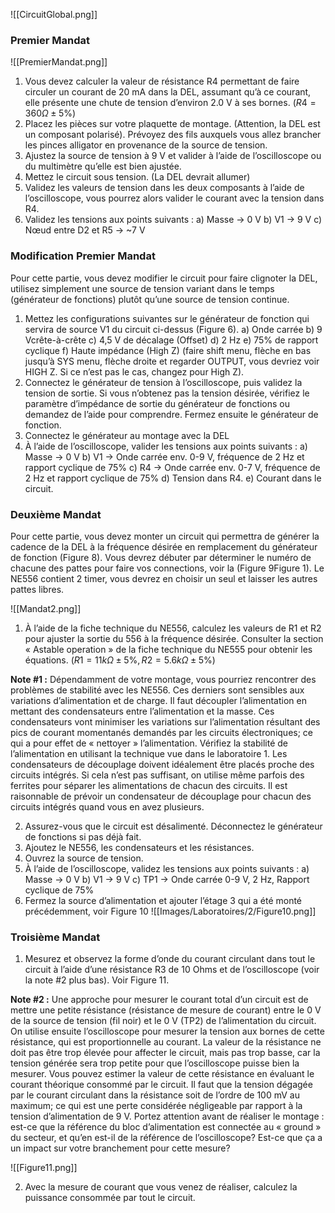 ![[CircuitGlobal.png]]

### Premier Mandat
![[PremierMandat.png]]

1) Vous devez calculer la valeur de résistance R4 permettant de faire circuler un courant de 20 mA dans la DEL, assumant qu’à ce courant, elle présente une chute de tension d’environ 2.0 V à ses bornes. ($R4 = 360\Omega\pm5\%$)
2) Placez les pièces sur votre plaquette de montage. (Attention, la DEL est un composant polarisé). Prévoyez des fils auxquels vous allez brancher les pinces alligator en provenance de la source de tension.
3) Ajustez la source de tension à 9 V et valider à l’aide de l’oscilloscope ou du multimètre qu’elle est bien ajustée.
4) Mettez le circuit sous tension. (La DEL devrait allumer)
5) Validez les valeurs de tension dans les deux composants à l’aide de l’oscilloscope, vous pourrez alors valider le courant avec la tension dans R4.
6) Validez les tensions aux points suivants :
	a) Masse → 0 V
	b) V1 → 9 V
	c) Nœud entre D2 et R5 → ~7 V

### Modification Premier Mandat
Pour cette partie, vous devez modifier le circuit pour faire clignoter la DEL,  utilisez simplement une source de tension variant dans le temps (générateur de fonctions) plutôt qu’une source de tension continue.

1) Mettez les configurations suivantes sur le générateur de fonction qui servira de source V1 du circuit ci-dessus (Figure 6).
	a) Onde carrée
	b) 9 Vcrête-à-crête
	c) 4,5 V de décalage (Offset)
	d) 2 Hz
	e) 75% de rapport cyclique
	f) Haute impédance (High Z) (faire shift menu, flèche en bas jusqu’à SYS menu, flèche droite et regarder OUTPUT, vous devriez voir HIGH Z. Si ce n’est pas le cas, changez pour High Z).
2) Connectez le générateur de tension à l’oscilloscope, puis validez la tension de sortie. Si vous n’obtenez pas la tension désirée, vérifiez le paramètre d’impédance de sortie du générateur de fonctions ou demandez de l’aide pour comprendre. Fermez ensuite le générateur de fonction.
3) Connectez le générateur au montage avec la DEL
4) À l’aide de l’oscilloscope, valider les tensions aux points suivants :
	a) Masse → 0 V
	b) V1 → Onde carrée env. 0-9 V, fréquence de 2 Hz et rapport cyclique de 75%
	c) R4 → Onde carrée env. 0-7 V, fréquence de 2 Hz et rapport cyclique de 75%
	d) Tension dans R4.
	e) Courant dans le circuit.

### Deuxième Mandat
Pour cette partie, vous devez monter un circuit qui permettra de générer la cadence de la DEL à la fréquence désirée en remplacement du générateur de fonction (Figure 8). Vous devrez débuter par déterminer le numéro de chacune des pattes pour faire vos connections, voir la (Figure 9Figure 1). Le NE556 contient 2 timer, vous devrez en choisir un seul et laisser les autres pattes libres.

![[Mandat2.png]]

1) À l’aide de la fiche technique du NE556, calculez les valeurs de R1 et R2 pour ajuster la sortie du 556 à la fréquence désirée. Consulter la section « Astable operation » de la fiche technique du NE555 pour obtenir les équations.
($R1=11k\Omega\pm5\%,R2=5.6k\Omega\pm5\%$)

**Note #1 :** Dépendamment de votre montage, vous pourriez rencontrer des problèmes de stabilité avec les NE556. Ces derniers sont sensibles aux variations d’alimentation et de charge. Il faut découpler l’alimentation en mettant des condensateurs entre l’alimentation et la masse. Ces condensateurs vont minimiser les variations sur l’alimentation résultant des pics de courant
momentanés demandés par les circuits électroniques; ce qui a pour effet de « nettoyer » l’alimentation. Vérifiez la stabilité de l’alimentation en utilisant la technique vue dans le laboratoire 1. Les condensateurs de découplage doivent idéalement être placés proche des circuits intégrés. Si cela n’est pas suffisant, on utilise même parfois des ferrites pour séparer les alimentations de chacun des
circuits. Il est raisonnable de prévoir un condensateur de découplage pour chacun des circuits intégrés quand vous en avez plusieurs.

2) Assurez-vous que le circuit est désalimenté. Déconnectez le générateur de fonctions si pas déjà fait.
3) Ajoutez le NE556, les condensateurs et les résistances.
4) Ouvrez la source de tension.
5) À l’aide de l’oscilloscope, validez les tensions aux points suivants :
	a) Masse → 0 V
	b) V1 → 9 V
	c) TP1 → Onde carrée 0-9 V, 2 Hz, Rapport cyclique de 75%
1) Fermez la source d’alimentation et ajouter l’étage 3 qui a été monté précédemment, voir Figure 10
![[Images/Laboratoires/2/Figure10.png]]

### Troisième Mandat
1) Mesurez et observez la forme d’onde du courant circulant dans tout le circuit à l’aide d’une résistance R3 de 10 Ohms et de l’oscilloscope (voir la note #2 plus bas). Voir Figure 11.

**Note #2 :** Une approche pour mesurer le courant total d’un circuit est de mettre une petite résistance (résistance de mesure de courant) entre le 0 V de la source de tension (fil noir) et le 0 V (TP2) de l’alimentation du circuit. On utilise ensuite l’oscilloscope pour mesurer la tension aux bornes de cette résistance, qui est proportionnelle au courant. La valeur de la résistance ne doit pas être trop élevée
pour affecter le circuit, mais pas trop basse, car la tension générée sera trop petite pour que l’oscilloscope puisse bien la mesurer. Vous pouvez estimer la valeur de cette résistance en évaluant le courant théorique consommé par le circuit. Il faut que la tension dégagée par le courant circulant dans la résistance soit de l’ordre de 100 mV au maximum; ce qui est une perte considérée négligeable par rapport à la tension d’alimentation de 9 V. 
Portez attention avant de réaliser le montage : est-ce que la référence du bloc d’alimentation est connectée au « ground » du secteur, et qu’en est-il de la référence de l’oscilloscope? Est-ce que ça a un impact sur votre branchement pour cette mesure?

![[Figure11.png]]

2) Avec la mesure de courant que vous venez de réaliser, calculez la puissance consommée par tout le circuit.